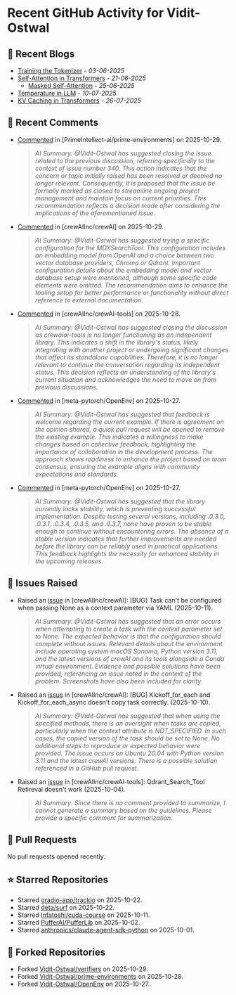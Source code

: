# Recent GitHub Activity for Vidit-Ostwal

## 📝 Recent Blogs
- [Training the Tokenizer](https://www.notion.so/207e478805d48090b34fcc5c8e8c3c01?v=207e478805d480cfac6c000ca3c80482) - *03-06-2025*
- [Self-Attention in Transformers](https://www.notion.so/viditostwal/Self-Attention-in-Transformers-216e478805d48005b515fac90e1d76e0) - *21-06-2025*
  - [Masked Self-Attention](https://www.notion.so/viditostwal/Self-Attention-in-Transformers-216e478805d48005b515fac90e1d76e0) - *25-06-2025*
- [Temperature in LLM](https://open.substack.com/pub/viditostwal/p/how-does-temperature-changes-the?r=m52qu&utm_campaign=post&utm_medium=web&showWelcomeOnShare=false) - *10-07-2025*
- [KV Caching in Transformers](https://open.substack.com/pub/viditostwal/p/kv-key-value-cache-in-transformers?r=m52qu&utm_campaign=post&utm_medium=web&showWelcomeOnShare=false) - *26-07-2025*
## 💬 Recent Comments
- [Commented](https://github.com/PrimeIntellect-ai/prime-environments/pull/341#issuecomment-3462838515) in [PrimeIntellect-ai/prime-environments] on 2025-10-29.
  > *AI Summary: @Vidit-Ostwal has suggested closing the issue related to the previous discussion, referring specifically to the context of issue number 340. This action indicates that the concern or topic initially raised has been resolved or deemed no longer relevant. Consequently, it is proposed that the issue be formally marked as closed to streamline ongoing project management and maintain focus on current priorities. This recommendation reflects a decision made after considering the implications of the aforementioned issue.*
- [Commented](https://github.com/crewAIInc/crewAI/issues/3622#issuecomment-3459964688) in [crewAIInc/crewAI] on 2025-10-29.
  > *AI Summary: @Vidit-Ostwal has suggested trying a specific configuration for the MDXSearchTool. This configuration includes an embedding model from OpenAI and a choice between two vector database providers, Chroma or Qdrant. Important configuration details about the embedding model and vector database setup were mentioned, although some specific code elements were omitted. The recommendation aims to enhance the tooling setup for better performance or functionality without direct reference to external documentation.*
- [Commented](https://github.com/crewAIInc/crewAI-tools/pull/477#issuecomment-3454427397) in [crewAIInc/crewAI-tools] on 2025-10-28.
  > *AI Summary: @Vidit-Ostwal has suggested closing the discussion as crewaiai-tools is no longer functioning as an independent library. This indicates a shift in the library's status, likely integrating with another project or undergoing significant changes that affect its standalone capabilities. Therefore, it is no longer relevant to continue the conversation regarding its independent status. This decision reflects an understanding of the library's current situation and acknowledges the need to move on from previous discussions.*
- [Commented](https://github.com/meta-pytorch/OpenEnv/issues/73#issuecomment-3452697185) in [meta-pytorch/OpenEnv] on 2025-10-27.
  > *AI Summary: @Vidit-Ostwal has suggested that feedback is welcome regarding the current example. If there is agreement on the opinion shared, a quick pull request will be opened to remove the existing example. This indicates a willingness to make changes based on collective feedback, highlighting the importance of collaboration in the development process. The approach shows readiness to enhance the project based on team consensus, ensuring the example aligns with community expectations and standards.*
- [Commented](https://github.com/meta-pytorch/OpenEnv/issues/73#issuecomment-3452683585) in [meta-pytorch/OpenEnv] on 2025-10-27.
  > *AI Summary: @Vidit-Ostwal has suggested that the library currently lacks stability, which is preventing successful implementation. Despite testing several versions, including .0.3.0, .0.3.1, .0.3.4, .0.3.5, and .0.3.7, none have proven to be stable enough to continue without encountering errors. The absence of a stable version indicates that further improvements are needed before the library can be reliably used in practical applications. This feedback highlights the necessity for enhanced stability in the upcoming releases.*

## 🐛 Issues Raised
- Raised an [issue](https://github.com/crewAIInc/crewAI/issues/3696) in [crewAIInc/crewAI]: [BUG] Task can't be configured when passing None as a context parameter via YAML (2025-10-11).
  > *AI Summary: @Vidit-Ostwal has suggested that an error occurs when attempting to create a task with the context parameter set to None. The expected behavior is that the configuration should complete without issues. Relevant details about the environment include operating system macOS Sonoma, Python version 3.11, and the latest versions of crewAI and its tools alongside a Conda virtual environment. Evidence and possible solutions have been provided, referencing an issue noted in the context of the problem. Screenshots have also been included for clarity.*
- Raised an [issue](https://github.com/crewAIInc/crewAI/issues/3691) in [crewAIInc/crewAI]: [BUG] Kickoff_for_each and Kickoff_for_each_async doesn't copy task correctly. (2025-10-10).
  > *AI Summary: @Vidit-Ostwal has suggested that when using the specified methods, there is an oversight when tasks are copied, particularly when the context attribute is NOT_SPECIFIED. In such cases, the copied version of the task should be set to None. No additional steps to reproduce or expected behavior were provided. The issue occurs on Ubuntu 20.04 with Python version 3.11 and the latest crewAI versions. There is a possible solution referenced in a GitHub pull request.*
- Raised an [issue](https://github.com/crewAIInc/crewAI-tools/issues/478) in [crewAIInc/crewAI-tools]: Qdrant_Search_Tool Retireval doesn't work (2025-10-04).
  > *AI Summary: Since there is no comment provided to summarize, I cannot generate a summary based on the guidelines. Please provide a specific comment for summarization.*

## 🚀 Pull Requests
No pull requests opened recently.

## ⭐ Starred Repositories
- Starred [gradio-app/trackio](https://github.com/gradio-app/trackio) on 2025-10-22.
- Starred [deta/surf](https://github.com/deta/surf) on 2025-10-22.
- Starred [Infatoshi/cuda-course](https://github.com/Infatoshi/cuda-course) on 2025-10-11.
- Starred [PufferAI/PufferLib](https://github.com/PufferAI/PufferLib) on 2025-10-02.
- Starred [anthropics/claude-agent-sdk-python](https://github.com/anthropics/claude-agent-sdk-python) on 2025-10-01.

## 🍴 Forked Repositories
- Forked [Vidit-Ostwal/verifiers](https://github.com/Vidit-Ostwal/verifiers) on 2025-10-29.
- Forked [Vidit-Ostwal/prime-environments](https://github.com/Vidit-Ostwal/prime-environments) on 2025-10-28.
- Forked [Vidit-Ostwal/OpenEnv](https://github.com/Vidit-Ostwal/OpenEnv) on 2025-10-27.
